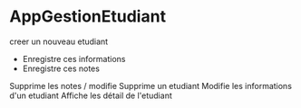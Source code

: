 # AppGestionEtudiant

 creer un nouveau etudiant
  - Enregistre ces informations
  - Enregistre ces notes
 
 Supprime les notes / modifie
 Supprime un etudiant
 Modifie les informations d'un etudiant
 Affiche les détail de l'etudiant
